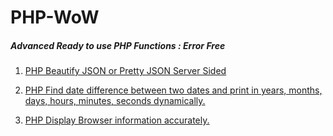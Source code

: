 # PHP-WoW
##### Advanced Ready to use PHP Functions : Error Free
1. [PHP Beautify JSON or Pretty JSON Server Sided](https://github.com/biswabijaya/PHP-WoW/blob/master/scripts/beautify-JSON.php "Beautify JSON or Pretty JSON Server Sided")

2. [PHP Find date difference between two dates and print in years, months, days, hours, minutes, seconds dynamically.](https://github.com/biswabijaya/PHP-WoW/blob/master/scripts/dynamic-date-difference.php "PHP Find date difference between two dates and print in years, months, days, hours, minutes, seconds dynamically")

3. [PHP Display Browser information accurately.](https://github.com/biswabijaya/PHP-WoW/blob/master/scripts/accurate-browser-information.php "PHP Display Browser information accurately")
